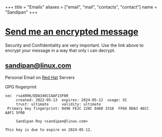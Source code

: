+++
title = "Emails"
aliases = ["email", "mail", "contacts", "contact"]
  name = "Sandipan"
+++

# [Send me an encrypted message](../crypt/)
Security and Confidentiality are very important. Use the link above to encrypt your message in a way that only i can decrypt.


## sandipan@linux.com
Personal Email on [Red Hat](https://redhat.com) Servers






GPG fingerprint

```
sec  rsa4096/DDA346CCAAF15F00
     created: 2022-05-13  expires: 2024-05-12  usage: SC
     trust: ultimate      validity: ultimate
 Primary key fingerprint: 0496 FE2C 228C 846D 3316  FF66 DDA3 46CC AAF1 5F00

     Sandipan Roy <sandipan@linux.com>

This key is due to expire on 2024-05-12.

```
